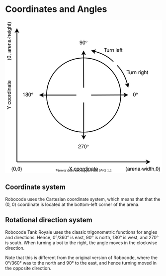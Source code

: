 # Coordinates and Angles

![Coordinate System and Rotational Direction System](../images/coordinate-system-and-unit-circle.svg)

## Coordinate system

Robocode uses the Cartesian coordinate system, which means that that the (0, 0) coordinate is located at the bottom-left corner of the arena.

## Rotational direction system

Robocode Tank Royale uses the classic trigonometric functions for angles and directions. Hence, 0°/360° is east, 90° is north, 180° is west, and 270° is south. When turning a bot to the right, the angle moves in the clockwise direction.

Note that this is different from the original version of Robocode, where the 0°/360° was to the north and 90° to the east, and hence turning moved in the opposite direction.
